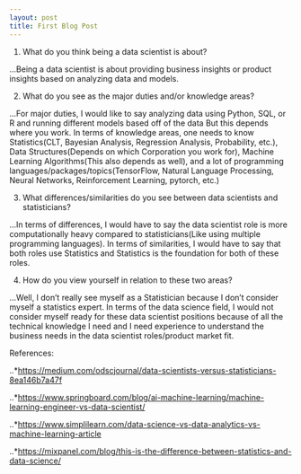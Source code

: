 ```yaml
---
layout: post
title: First Blog Post
---
```


1. What do you think being a data scientist is about?

...Being a data scientist is about providing business insights or product insights based on analyzing data and models.

2. What do you see as the major duties and/or knowledge areas?

...For major duties, I would like to say analyzing data using Python, SQL, or R and running different models based off of the data But this depends where you work. In terms of knowledge areas, one needs to know Statistics(CLT, Bayesian Analysis, Regression Analysis, Probability, etc.), Data Structures(Depends on which Corporation you work for), Machine Learning Algorithms(This also depends as well), and a lot of programming languages/packages/topics(TensorFlow, Natural Language Processing, Neural Networks, Reinforcement Learning, pytorch, etc.)

3. What differences/similarities do you see between data scientists and statisticians?

...In terms of differences, I would have to say the data scientist role is more computationally heavy compared to statisticians(Like using multiple programming languages). In terms of similarities, I would have to say that both roles use Statistics and Statistics is the foundation for both of these roles.

4. How do you view yourself in relation to these two areas?

...Well, I don’t really see myself as a Statistician because I don’t consider myself a statistics expert. In terms of the data science field, I would not consider myself ready for these data scientist positions because of all the technical knowledge I need and I need experience to understand the business needs in the data scientist roles/product market fit.

References:

..*https://medium.com/odscjournal/data-scientists-versus-statisticians-8ea146b7a47f

..*https://www.springboard.com/blog/ai-machine-learning/machine-learning-engineer-vs-data-scientist/

..*https://www.simplilearn.com/data-science-vs-data-analytics-vs-machine-learning-article

..*https://mixpanel.com/blog/this-is-the-difference-between-statistics-and-data-science/


